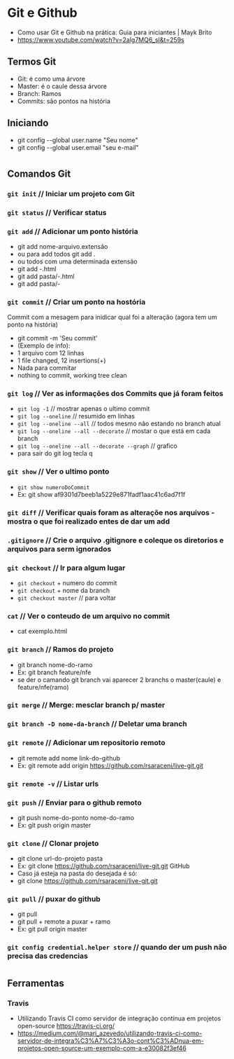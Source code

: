 # Git e Github
- Como usar Git e Github na prática: Guia para iniciantes | Mayk Brito
- https://www.youtube.com/watch?v=2alg7MQ6_sI&t=259s

## Termos Git
- Git: é como uma árvore
- Master: é o caule dessa árvore
- Branch: Ramos
- Commits: são pontos na história

## Iniciando
- git config --global user.name "Seu nome"
- git config --global user.email "seu e-mail"
#

## Comandos Git

### `git init` // Iniciar um projeto com Git

### `git status` // Verificar status

### `git add` // Adicionar um ponto história
- git add nome-arquivo.extensão
- ou para add todos
git add .
- ou todos com uma determinada extensão
- git add -.html
- git add pasta/-.html
- git add pasta/-

### `git commit` // Criar um ponto na hostória
Commit com a mesagem para inidicar qual foi a alteração (agora tem um ponto na história)
- git commit -m 'Seu commit'
- (Exemplo de info):
- 1 arquivo com 12 linhas
- 1 file changed, 12 insertions(+)
- Nada para commitar
- nothing to commit, working tree clean

### `git log` // Ver as informações dos Commits que já foram feitos
- `git log -1` // mostrar apenas o ultimo commit
- `git log --oneline` // resumido em linhas
- `git log --oneline --all` // todos mesmo não estando no branch atual
- `git log --oneline --all --decorate` // mostar o que está em cada branch
- `git log --oneline --all --decorate --graph` // grafico
- para sair do git log tecla q

### `git show` // Ver o ultimo ponto
- `git show numeroDoCommit`
- Ex: git show af9301d7beeb1a5229e871fadf1aac41c6ad7f1f

### `git diff` // Verificar quais foram as alteraçõe nos arquivos - mostra o que foi realizado entes de dar um add

### `.gitignore` // Crie o arquivo .gitignore e coleque os diretorios e arquivos para serm ignorados

### `git checkout` // Ir para algum lugar 
- `git checkout` + numero do commit
- `git checkout` + nome da branch
- `git checkout master` // para voltar

### `cat` // Ver o conteudo de um arquivo no commit
- cat exemplo.html

### `git branch` // Ramos do projeto
- git branch nome-do-ramo
- Ex: git branch feature/nfe
- se der o camando git branch vai aparecer 2 branchs o master(caule) e feature/nfe(ramo)

### `git merge` // Merge: mesclar branch p/ master

### `git branch -D nome-da-branch` // Deletar uma branch

### `git remote` // Adicionar um repositorio remoto
- git remote add nome link-do-github
- Ex: git remote add origin https://github.com/rsaraceni/live-git.git

### `git remote -v` // Listar urls 

### `git push` // Enviar para o github remoto
- git push nome-do-ponto nome-do-ramo
- Ex: git push origin master

### `git clone` // Clonar projeto
- git clone url-do-projeto pasta
- Ex: git clone https://github.com/rsaraceni/live-git.git GitHub
- Caso já esteja na pasta do desejada é só:
- git clone https://github.com/rsaraceni/live-git.git

### `git pull` // puxar do github 
- git pull 
- git pull + remote a puxar + ramo
- Ex: git pull origin master

### `git config credential.helper store` // quando der um push não precisa das credencias
# 

## Ferramentas

### Travis
- Utilizando Travis CI como servidor de integração contínua em projetos open-source
https://travis-ci.org/
- https://medium.com/@mari_azevedo/utilizando-travis-ci-como-servidor-de-integra%C3%A7%C3%A3o-cont%C3%ADnua-em-projetos-open-source-um-exemplo-com-a-e30082f3ef46